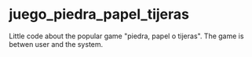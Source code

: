 # juego_piedra_papel_tijeras
Little code about the popular game "piedra, papel o tijeras". The game is betwen user and the system.
